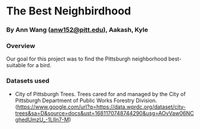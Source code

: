 # The Best Neighbirdhood
### By Ann Wang (anw152@pitt.edu), Aakash, Kyle
### Overview 
Our goal for this project was to find the Pittsburgh neighborhood best-suitable for a bird. 
### Datasets used
- City of Pittsburgh Trees. Trees cared for and managed by the City of Pittsburgh Department of Public Works Forestry Division. (https://www.google.com/url?q=https://data.wprdc.org/dataset/city-trees&sa=D&source=docs&ust=1681170748744290&usg=AOvVaw06NCghedUmzU_-1LIln7-M)
